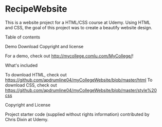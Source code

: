 # RecipeWebsite
This is a website project for a HTML/CSS course at Udemy. Using HTML and CSS, the goal of this project was to create a beautify website design.

Table of contents

Demo Download Copyright and license

For a demo, check out http://mycollege.comlu.com/MyCollege/!

What's included

To download HTML, check out https://github.com/apdrumline04/myCollegeWebsite/blob/master/html To download CSS, check out https://github.com/apdrumline04/myCollegeWebsite/blob/master/style%20css

Copyright and License

Project starter code (supplied without rights information) contributed by Chris Dixin at Udemy.
